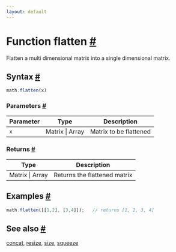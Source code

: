 ```yaml
---
layout: default
---
```


<h1 id="function-flatten">Function flatten <a href="#function-flatten" title="Permalink">#</a></h1>

Flatten a multi dimensional matrix into a single dimensional matrix.


<h2 id="syntax">Syntax <a href="#syntax" title="Permalink">#</a></h2>

```js
math.flatten(x)
```

<h3 id="parameters">Parameters <a href="#parameters" title="Permalink">#</a></h3>

Parameter | Type | Description
--------- | ---- | -----------
`x` | Matrix &#124; Array | Matrix to be flattened

<h3 id="returns">Returns <a href="#returns" title="Permalink">#</a></h3>

Type | Description
---- | -----------
Matrix &#124; Array | Returns the flattened matrix


<h2 id="examples">Examples <a href="#examples" title="Permalink">#</a></h2>

```js
math.flatten([[1,2], [3,4]]);   // returns [1, 2, 3, 4]
```


<h2 id="see-also">See also <a href="#see-also" title="Permalink">#</a></h2>

[concat](concat.html),
[resize](resize.html),
[size](size.html),
[squeeze](squeeze.html)


<!-- Note: This file is automatically generated from source code comments. Changes made in this file will be overridden. -->

